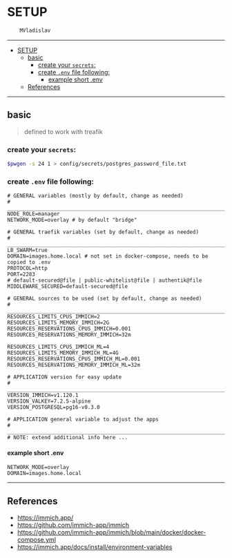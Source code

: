 # SETUP

```sh
    MVladislav
```

---

- [SETUP](#setup)
  - [basic](#basic)
    - [create your `secrets`:](#create-your-secrets)
    - [create `.env` file following:](#create-env-file-following)
      - [example short .env](#example-short-env)
  - [References](#references)

---

## basic

> defined to work with treafik

### create your `secrets`:

```sh
$pwgen -s 24 1 > config/secrets/postgres_password_file.txt
```

### create `.env` file following:

```env
# GENERAL variables (mostly by default, change as needed)
# ______________________________________________________________________________
NODE_ROLE=manager
NETWORK_MODE=overlay # by default "bridge"

# GENERAL traefik variables (set by default, change as needed)
# ______________________________________________________________________________
LB_SWARM=true
DOMAIN=images.home.local # not set in docker-compose, needs to be copied to .env
PROTOCOL=http
PORT=2283
# default-secured@file | public-whitelist@file | authentik@file
MIDDLEWARE_SECURED=default-secured@file

# GENERAL sources to be used (set by default, change as needed)
# ______________________________________________________________________________
RESOURCES_LIMITS_CPUS_IMMICH=2
RESOURCES_LIMITS_MEMORY_IMMICH=2G
RESOURCES_RESERVATIONS_CPUS_IMMICH=0.001
RESOURCES_RESERVATIONS_MEMORY_IMMICH=32m

RESOURCES_LIMITS_CPUS_IMMICH_ML=4
RESOURCES_LIMITS_MEMORY_IMMICH_ML=4G
RESOURCES_RESERVATIONS_CPUS_IMMICH_ML=0.001
RESOURCES_RESERVATIONS_MEMORY_IMMICH_ML=32m

# APPLICATION version for easy update
# ______________________________________________________________________________
VERSION_IMMICH=v1.120.1
VERSION_VALKEY=7.2.5-alpine
VERSION_POSTGRESQL=pg16-v0.3.0

# APPLICATION general variable to adjust the apps
# ______________________________________________________________________________
# NOTE: extend additional info here ...
```

#### example short .env

```env
NETWORK_MODE=overlay
DOMAIN=images.home.local
```

---

## References

- <https://immich.app/>
- <https://github.com/immich-app/immich>
- <https://github.com/immich-app/immich/blob/main/docker/docker-compose.yml>
- <https://immich.app/docs/install/environment-variables>
